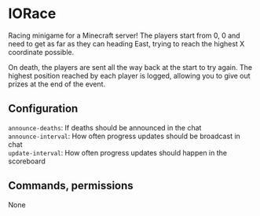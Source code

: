 # IORace
Racing minigame for a Minecraft server! The players start from 0, 0 and need to get as far as they can heading East, trying to reach the highest X coordinate possible.

On death, the players are sent all the way back at the start to try again. The highest position reached by each player is logged, allowing you to give out prizes at the end of the event.


## Configuration

`announce-deaths`: If deaths should be announced in the chat  
`announce-interval`: How often progress updates should be broadcast in chat  
`update-interval`: How often progress updates should happen in the scoreboard  


## Commands, permissions

None

